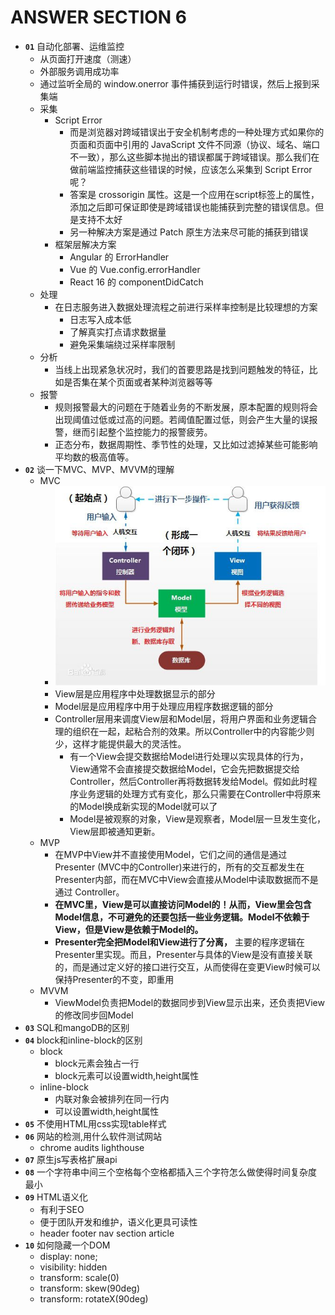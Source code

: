 # ANSWER SECTION 6

* __`01`__ 自动化部署、运维监控
  <!-- https://help.aliyun.com/document_detail/58652.html -->
  * 从页面打开速度（测速）
  * 外部服务调用成功率
  <!-- https://zhuanlan.zhihu.com/p/32262716 -->
  * 通过监听全局的 window.onerror 事件捕获到运行时错误，然后上报到采集端
  * 采集
    * Script Error
      * 而是浏览器对跨域错误出于安全机制考虑的一种处理方式如果你的页面和页面中引用的 JavaScript 文件不同源（协议、域名、端口不一致），那么这些脚本抛出的错误都属于跨域错误。那么我们在做前端监控捕获这些错误的时候，应该怎么采集到 Script Error 呢？
      * 答案是 crossorigin 属性。这是一个应用在script标签上的属性，添加之后即可保证即使是跨域错误也能捕获到完整的错误信息。但是支持不太好
      * 另一种解决方案是通过 Patch 原生方法来尽可能的捕获到错误
    * 框架层解决方案
      * Angular 的 ErrorHandler
      * Vue 的 Vue.config.errorHandler
      * React 16 的 componentDidCatch
  * 处理
    * 在日志服务进入数据处理流程之前进行采样率控制是比较理想的方案
      * 日志写入成本低
      * 了解真实打点请求数据量
      * 避免采集端绕过采样率限制
  * 分析
    * 当线上出现紧急状况时，我们的首要思路是找到问题触发的特征，比如是否集在某个页面或者某种浏览器等等
  * 报警
    * 规则报警最大的问题在于随着业务的不断发展，原本配置的规则将会出现阈值过低或过高的问题。若阈值配置过低，则会产生大量的误报警，继而引起整个监控能力的报警疲劳。
    * 正态分布，数据周期性、季节性的处理，又比如过滤掉某些可能影响平均数的极高值等。
* __`02`__ 谈一下MVC、MVP、MVVM的理解
  * MVC
    * ![MVC](../assets/6/MVC.jpg 'MVC')
    <!-- * Model 是应用程序中用于处理应用程序数据逻辑的部分
    * View 应用程序中处理数据显示的部分
    * Controller 通常控制器负责从视图读取数据，控制用户输入，并向模型发送数据
      * 用户的请求有可能直接更新视图 例如路由 -->
    <!-- http://www.runoob.com/design-pattern/mvc-pattern.html -->
    * View层是应用程序中处理数据显示的部分
    * Model层是应用程序中用于处理应用程序数据逻辑的部分
    * Controller层用来调度View层和Model层，将用户界面和业务逻辑合理的组织在一起，起粘合剂的效果。所以Controller中的内容能少则少，这样才能提供最大的灵活性。
      * 有一个View会提交数据给Model进行处理以实现具体的行为，View通常不会直接提交数据给Model，它会先把数据提交给Controller，然后Controller再将数据转发给Model。假如此时程序业务逻辑的处理方式有变化，那么只需要在Controller中将原来的Model换成新实现的Model就可以了
      * Model是被观察的对象，View是观察者，Model层一旦发生变化，View层即被通知更新。
  * MVP
    * 在MVP中View并不直接使用Model，它们之间的通信是通过Presenter (MVC中的Controller)来进行的，所有的交互都发生在Presenter内部，而在MVC中View会直接从Model中读取数据而不是通过 Controller。
    * __在MVC里，View是可以直接访问Model的！从而，View里会包含Model信息，不可避免的还要包括一些业务逻辑。Model不依赖于View，但是View是依赖于Model的。__
    * __Presenter完全把Model和View进行了分离，__ 主要的程序逻辑在Presenter里实现。而且，Presenter与具体的View是没有直接关联的，而是通过定义好的接口进行交互，从而使得在变更View时候可以保持Presenter的不变，即重用
  * MVVM
    * ViewModel负责把Model的数据同步到View显示出来，还负责把View的修改同步回Model
* __`03`__ SQL和mangoDB的区别
* __`04`__ block和inline-block的区别
  * block
    * block元素会独占一行
    * block元素可以设置width,height属性
  * inline-block
    * 内联对象会被排列在同一行内
    * 可以设置width,height属性
* __`05`__ 不使用HTML用css实现table样式
* __`06`__ 网站的检测,用什么软件测试网站
  * chrome audits lighthouse
* __`07`__ 原生js写表格扩展api
* __`08`__ 一个字符串中间三个空格每个空格都插入三个字符怎么做使得时间复杂度最小
* __`09`__ HTML语义化
  * 有利于SEO
  * 便于团队开发和维护，语义化更具可读性
  * header footer nav section article
* __`10`__ 如何隐藏一个DOM
  * display: none;
  * visibility: hidden
  * transform: scale(0)
  * transform: skew(90deg)
  * transform: rotateX(90deg)
